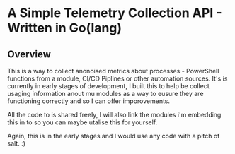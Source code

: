 # A Simple Telemetry Collection API - Written in Go(lang)

## Overview
This is a way to collect anonoised metrics about processes - PowerShell functions from a module, CI/CD Piplines or other automation sources. 
It's is currently in early stages of development, I built this to help be collect usaging information anout mu modules as a way to eusure they are functioning correctly and so I can offer imporovements. 

All the code to is shared freely, I will also link the modules i'm embedding this in to so you can maybe utalise this for yourself. 

Again, this is in the early stages and I would use any code with a pitch of salt. :)